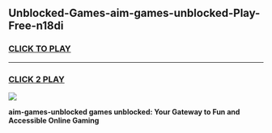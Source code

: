 
## Unblocked-Games-aim-games-unblocked-Play-Free-n18di
<h3>
<a href="https://premium76.site?title=aim-games-unblocked&ref=15A">CLICK TO PLAY</a></h3>
<hr>

<h3>
<a href="https://premium76.site?title=aim-games-unblocked&ref=15A">CLICK 2 PLAY</a>
  
</h3>

<a href="https://premium76.site?title=aim-games-unblocked&ref=15A"><img src="https://clearcache.store/games.png"></a>


**aim-games-unblocked games unblocked: Your Gateway to Fun and Accessible Online Gaming**
